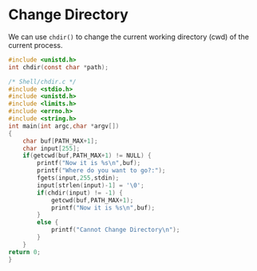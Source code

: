 # Change Directory

We can use `chdir()` to change the current working directory (cwd) of the current process.

```c
#include <unistd.h>
int chdir(const char *path);

```

```c
/* Shell/chdir.c */
#include <stdio.h>
#include <unistd.h>
#include <limits.h>
#include <errno.h>
#include <string.h>
int main(int argc,char *argv[])
{ 
    char buf[PATH_MAX+1]; 
    char input[255]; 
    if(getcwd(buf,PATH_MAX+1) != NULL) { 
        printf("Now it is %s\n",buf); 
        printf("Where do you want to go?:");         
        fgets(input,255,stdin); 
        input[strlen(input)-1] = '\0'; 
        if(chdir(input) != -1) { 
            getcwd(buf,PATH_MAX+1); 
            printf("Now it is %s\n",buf); 
        } 
        else { 
            printf("Cannot Change Directory\n"); 
        } 
    } 
return 0;
}


```